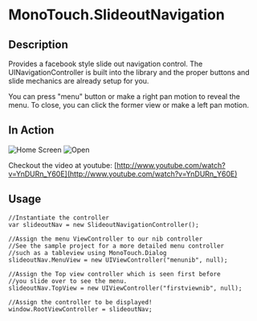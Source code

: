 MonoTouch.SlideoutNavigation
============================

Description
-----------

Provides a facebook style slide out navigation control.
The UINavigationController is built into the library and
the proper buttons and slide mechanics are already setup for you.

You can press "menu" button or make a right pan motion to reveal the menu.
To close, you can click the former view or make a left pan motion.

In Action
---------

![Home Screen](http://www.dillonbuchanan.com/wp-content/uploads/2012/06/img1.png "Home Screen") ![Open](http://www.dillonbuchanan.com/wp-content/uploads/2012/06/img2.png "Open")

Checkout the video at youtube: [http://www.youtube.com/watch?v=YnDURn_Y60E](http://www.youtube.com/watch?v=YnDURn_Y60E)


Usage
-----

    //Instantiate the controller
    var slideoutNav = new SlideoutNavigationController();
    
    //Assign the menu ViewController to our nib controller
    //See the sample project for a more detailed menu controller
    //such as a tableview using MonoTouch.Dialog
    slideoutNav.MenuView = new UIViewController("menunib", null);

    //Assign the Top view controller which is seen first before
    //you slide over to see the menu.
    slideoutNav.TopView = new UIViewController("firstviewnib", null);

    //Assign the controller to be displayed!
    window.RootViewController = slideoutNav;
